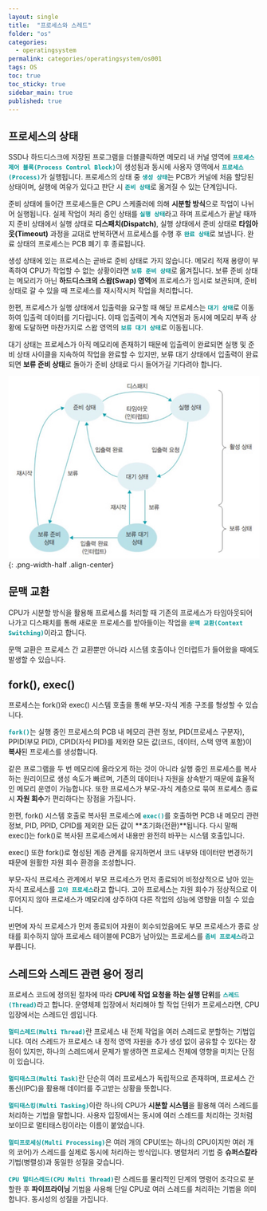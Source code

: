 ```yaml
---
layout: single
title:  "프로세스와 스레드"
folder: "os"
categories:
  - operatingsystem
permalink: categories/operatingsystem/os001
tags: OS
toc: true
toc_sticky: true
sidebar_main: true
published: true
---
```


## 프로세스의 상태
SSD나 하드디스크에 저장된 프로그램을 더블클릭하면 메모리 내 커널 영역에 <span style="color: rgb(3, 150, 150); font-weight: bold;">`프로세스 제어 블록(Process Control Block)`</span>이 생성됨과 동시에 사용자 영역에서 <span style="color: rgb(3, 150, 150); font-weight: bold;">`프로세스(Process)`</span>가 실행됩니다. 프로세스의 상태 중 <span style="color: rgb(3, 150, 150); font-weight: bold;">`생성 상태`</span>는 PCB가 커널에 처음 할당된 상태이며, 실행에 여유가 있다고 판단 시 <span style="color: rgb(3, 150, 150); font-weight: bold;">`준비 상태`</span>로 옮겨질 수 있는 단계입니다.

준비 상태에 들어간 프로세스들은 CPU 스케줄러에 의해 **시분할 방식**으로 작업이 나뉘어 실행됩니다. 실제 작업이 처리 중인 상태를 <span style="color: rgb(3, 150, 150); font-weight: bold;">`실행 상태`</span>라고 하며 프로세스가 끝날 때까지 준비 상태에서 실행 상태로 **디스패치(Dispatch)**, 실행 상태에서 준비 상태로 **타임아웃(Timeout)** 과정을 교대로 반복하면서 프로세스를 수행 후 <span style="color: rgb(3, 150, 150); font-weight: bold;">`완료 상태`</span>로 보냅니다. 완료 상태의 프로세스는 PCB 폐기 후 종료됩니다.

생성 상태에 있는 프로세스는 곧바로 준비 상태로 가지 않습니다. 메모리 적재 용량이 부족하여 CPU가 작업할 수 없는 상황이라면 <span style="color: rgb(3, 150, 150); font-weight: bold;">`보류 준비 상태`</span>로 옮겨집니다. 보류 준비 상태는 메모리가 아닌 **하드디스크의 스왑(Swap) 영역**에 프로세스가 임시로 보관되며, 준비 상태로 갈 수 있을 때 프로세스를 재시작시켜 작업을 처리합니다.

한편, 프로세스가 실행 상태에서 입출력을 요구할 때 해당 프로세스는 <span style="color: rgb(3, 150, 150); font-weight: bold;">`대기 상태`</span>로 이동하여 입출력 데이터를 기다립니다. 이때 입출력이 계속 지연됨과 동시에 메모리 부족 상황에 도달하면 마찬가지로 스왑 영역의 <span style="color: rgb(3, 150, 150); font-weight: bold;">`보류 대기 상태`</span>로 이동됩니다.

대기 상태는 프로세스가 아직 메모리에 존재하기 때문에 입출력이 완료되면 실행 및 준비 상태 사이클을 지속하여 작업을 완료할 수 있지만, 보류 대기 상태에서 입출력이 완료되면 **보류 준비 상태**로 돌아가 준비 상태로 다시 들어가길 기다려야 합니다.

![png](/assets/os/process_state.png){: .png-width-half .align-center}
<br>

## 문맥 교환
CPU가 시분할 방식을 활용해 프로세스를 처리할 때 기존의 프로세스가 타임아웃되어 나가고 디스패치를 통해 새로운 프로세스를 받아들이는 작업을 <span style="color: rgb(3, 150, 150); font-weight: bold;">`문맥 교환(Context Switching)`</span>이라고 합니다.

문맥 교환은 프로세스 간 교환뿐만 아니라 시스템 호출이나 인터럽트가 들어왔을 때에도 발생할 수 있습니다.

## fork(), exec()
프로세스는 fork()와 exec() 시스템 호출을 통해 부모-자식 계층 구조를 형성할 수 있습니다.

<span style="color: rgb(3, 150, 150); font-weight: bold;">`fork()`</span>는 실행 중인 프로세스의 PCB 내 메모리 관련 정보, PID(프로세스 구분자), PPID(부모 PID), CPID(자식 PID)를 제외한 모든 값(코드, 데이터, 스택 영역 포함)이 **복사**된 프로세스를 생성합니다.

같은 프로그램을 두 번 메모리에 올라오게 하는 것이 아니라 실행 중인 프로세스를 복사하는 원리이므로 생성 속도가 빠르며, 기존의 데이터나 자원을 상속받기 때문에 효율적인 메모리 운영이 가능합니다. 또한 프로세스가 부모-자식 계층으로 묶여 프로세스 종료 시 **자원 회수**가 편리하다는 장점을 가집니다.

한편, fork() 시스템 호출로 복사된 프로세스에 <span style="color: rgb(3, 150, 150); font-weight: bold;">`exec()`</span>를 호출하면 PCB 내 메모리 관련 정보, PID, PPID, CPID를 제외한 모든 값이 **초기화(전환)**됩니다. 다시 말해 exec()는 fork()로 복사된 프로세스에서 내용만 완전히 바꾸는 시스템 호출입니다.

exec() 또한 fork()로 형성된 계층 관계를 유지하면서 코드 내부와 데이터만 변경하기 때문에 원활한 자원 회수 환경을 조성합니다.

부모-자식 프로세스 관계에서 부모 프로세스가 먼저 종료되어 비정상적으로 남아 있는 자식 프로세스를 <span style="color: rgb(3, 150, 150); font-weight: bold;">`고아 프로세스`</span>라고 합니다. 고아 프로세스는 자원 회수가 정상적으로 이루어지지 않아 프로세스가 메모리에 상주하여 다른 작업의 성능에 영향을 미칠 수 있습니다.

반면에 자식 프로세스가 먼저 종료되어 자원이 회수되었음에도 부모 프로세스가 종료 상태를 회수하지 않아 프로세스 테이블에 PCB가 남아있는 프로세스를 <span style="color: rgb(3, 150, 150); font-weight: bold;">`좀비 프로세스`</span>라고 부릅니다.

## 스레드와 스레드 관련 용어 정리
프로세스 코드에 정의된 절차에 따라 **CPU에 작업 요청을 하는 실행 단위**를 <span style="color: rgb(3, 150, 150); font-weight: bold;">`스레드(Thread)`</span>라고 합니다. 운영체제 입장에서 처리해야 할 작업 단위가 프로세스라면, CPU 입장에서는 스레드인 셈입니다.

<span style="color: rgb(3, 150, 150); font-weight: bold;">`멀티스레드(Multi Thread)`</span>란 프로세스 내 전체 작업을 여러 스레드로 분할하는 기법입니다. 여러 스레드가 프로세스 내 정적 영역 자원을 추가 생성 없이 공유할 수 있다는 장점이 있지만, 하나의 스레드에서 문제가 발생하면 프로세스 전체에 영향을 미치는 단점이 있습니다.

<span style="color: rgb(3, 150, 150); font-weight: bold;">`멀티태스크(Multi Task)`</span>란 단순히 여러 프로세스가 독립적으로 존재하며, 프로세스 간 통신(IPC)을 활용해 데이터를 주고받는 상황을 뜻합니다.

<span style="color: rgb(3, 150, 150); font-weight: bold;">`멀티태스킹(Multi Tasking)`</span>이란 하나의 CPU가 **시분할 시스템**을 활용해 여러 스레드를 처리하는 기법을 말합니다. 사용자 입장에서는 동시에 여러 스레드를 처리하는 것처럼 보이므로 멀티태스킹이라는 이름이 붙었습니다.

<span style="color: rgb(3, 150, 150); font-weight: bold;">`멀티프로세싱(Multi Processing)`</span>은 여러 개의 CPU(또는 하나의 CPU이지만 여러 개의 코어)가 스레드를 실제로 동시에 처리하는 방식입니다. 병렬처리 기법 중 **슈퍼스칼라** 기법(병렬성)과 동일한 성질을 갖습니다.

<span style="color: rgb(3, 150, 150); font-weight: bold;">`CPU 멀티스레드(CPU Multi Thread)`</span>란 스레드를 물리적인 단계의 명령어 조각으로 분할한 후 **파이프라이닝** 기법을 사용해 단일 CPU로 여러 스레드를 처리하는 기법을 의미합니다. 동시성의 성질을 가집니다.